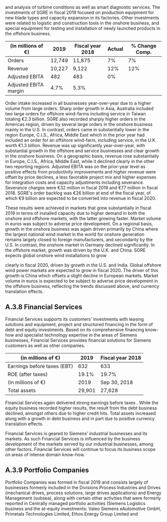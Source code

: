 and analysis of turbine conditions as well as smart diagnostic services. The investments of SGRE in fiscal 2019 focused on production equipment for new blade types and capacity expansion in its factories. Other investments were related to logistic and construction tools in the onshore business, and special equipment for testing and installation of newly launched products in the offshore business.

| (in millions of €)    | 2019   | Fiscal year 2018   | Actual   | % Change Comp.   |
|-----------------------|--------|--------------------|----------|------------------|
| Orders                | 12,749 | 11,875             | 7%       | 7%               |
| Revenue               | 10,227 | 9,122              | 12%      | 12%              |
| Adjusted EBITA        | 482    | 483                | 0%       |                  |
| Adjusted EBITA margin | 4.7%   | 5.3%               |          |                  |

Order intake increased in all businesses year-over-year due to a higher volume from large orders. Sharp order growth in Asia, Australia included two large orders for offshore wind-farms including service in Taiwan totaling €2.3 billion. SGRE also recorded sharply higher orders in the Americas region, driven by several large orders in the onshore business mainly in the U.S. In contrast, orders came in substantially lower in the region Europe, C.I.S., Africa, Middle East which in the prior year had included an order for an offshore wind-farm, including service, in the U.K. worth €1.3 billion. Revenue was up significantly year-over-year, with substantial growth in the offshore and service businesses and clear growth in the onshore business. On a geographic basis, revenue rose substantially in Europe, C.I.S., Africa, Middle East, while it declined clearly in the other two reporting regions. Adjusted EBITA was on the prior-year level as positive effects from productivity improvements and higher revenue were offset by price declines, a less favorable project mix and higher expenses for integration costs and capacity adjustments including severance. Severance charges were €32 million in fiscal 2019 and €77 million in fiscal 2018. SGRE's order backlog was €26 billion at end of the fiscal year, of which €9 billion are expected to be converted into revenue in fiscal 2020.

These results were achieved in markets that grew substantially in fiscal 2019 in terms of installed capacity due to higher demand in both the onshore and offshore markets, with the latter growing faster. Market volume in euros was subject to adverse price development. On a regional basis, growth in the onshore business was again driven primarily by China where the largest national wind market in the world for onshore generation remains largely closed to foreign manufacturers, and secondarily by the U.S. In contrast, the onshore market in Germany declined significantly. In the offshore market, growth was driven by the U.K. and China. SGRE expects global onshore wind installations to grow

clearly in fiscal 2020, driven by growth in the U.S. and India. Global offshore wind power markets are expected to grow in fiscal 2020. The driver of this growth is China which offsets a slight decline in European markets. Market volume in euros is expected to be subject to adverse price development in the offshore business, reflecting the trends discussed above, and currency translation effects.

## A.3.8 Financial Services

Financial Services supports its customers' investments with leasing solutions and equipment, project and structured financing in the form of debt and equity investments. Based on its comprehensive financing know-how and specialist technology expertise in the areas of Siemens businesses, Financial Services provides financial solutions for Siemens customers as well as other companies.

| (in millions of €)          | 2019   | Fiscal year 2018   |
|-----------------------------|--------|--------------------|
| Earnings before taxes (EBT) | 632    | 633                |
| ROE (after taxes)           | 19.1%  | 19.7%              |
| (in millions of €)          | 2019   | Sep 30, 2018       |
| Total assets                | 29,901 | 27,628             |

Financial Services again delivered strong earnings before taxes . While the equity business recorded higher results, the result from the debt business declined, amongst others due to higher credit hits. Total assets increased along with a growth in debt business and in part due to positive currency translation effects.

Financial Services is geared to Siemens' industrial businesses and its markets. As such Financial Services is influenced by the business development of the markets served by our industrial businesses, among other factors. Financial Services will continue to focus its business scope on areas of intense domain know-how.

## A.3.9 Portfolio Companies

Portfolio Companies was formed in fiscal 2019 and consists largely of businesses formerly included in the Divisions Process Industries and Drives (mechanical drives, process solutions, large drives applications) and Energy Management (subsea), along with certain other activities that were formerly reported in Centrally managed portfolio activities (Siemens Logistics business and the at-equity investments: Valeo Siemens eAutomotive GmbH, Primetals Technologies Limited, Ethos Energy Group Limited and